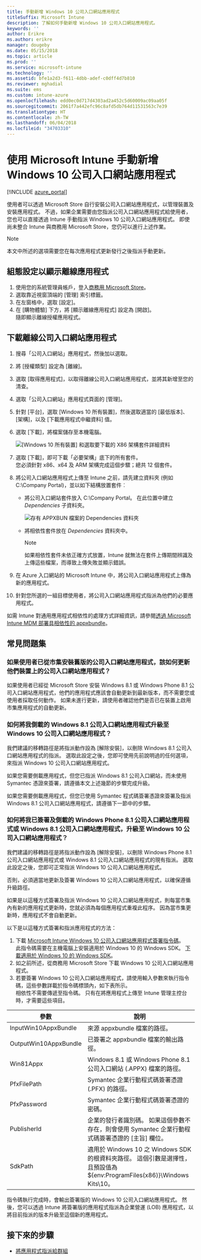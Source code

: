 ```yaml
---
title: 手動新增 Windows 10 公司入口網站應用程式
titleSuffix: Microsoft Intune
description: 了解如何手動新增 Windows 10 公司入口網站應用程式。
keywords: ''
author: Erikre
ms.author: erikre
manager: dougeby
ms.date: 05/15/2018
ms.topic: article
ms.prod: ''
ms.service: microsoft-intune
ms.technology: ''
ms.assetid: bfe1a2d3-f611-4dbb-adef-c0dff4d7b810
ms.reviewer: mghadial
ms.suite: ems
ms.custom: intune-azure
ms.openlocfilehash: edd0ec0d717d4303ad2a452c5d60009ac09aa05f
ms.sourcegitcommit: 2061f7a442efc96c8afd5db764d11531563c7e39
ms.translationtype: HT
ms.contentlocale: zh-TW
ms.lasthandoff: 06/04/2018
ms.locfileid: "34703310"
---
```

# <a name="manually-add-the-windows-10-company-portal-app-by-using-microsoft-intune"></a>使用 Microsoft Intune 手動新增 Windows 10 公司入口網站應用程式

[!INCLUDE [azure_portal](./includes/azure_portal.md)]

使用者可以透過 Microsoft Store 自行安裝公司入口網站應用程式，以管理裝置及安裝應用程式。 不過，如果企業需要由您指派公司入口網站應用程式給使用者，您也可以直接透過 Intune 手動指派 Windows 10 公司入口網站應用程式。 即使尚未整合 Intune 與商務用 Microsoft Store，您仍可以進行上述作業。

 > [!NOTE]
 > 本文中所述的選項需要您在每次應用程式更新發行之後指派手動更新。

## <a name="configure-settings-to-show-offline-apps"></a>組態設定以顯示離線應用程式
1. 使用您的系統管理員帳戶，登入[商務用 Microsoft Store](https://www.microsoft.com/business-store)。
2. 選取靠近視窗頂端的 [管理] 索引標籤。
3. 在左窗格中，選取 [設定]。
4. 在 [購物體驗] 下方，將 [顯示離線應用程式] 設定為 [開啟]。  
    隨即顯示離線授權應用程式。

## <a name="download-the-offline-company-portal-app"></a>下載離線公司入口網站應用程式
1. 搜尋「公司入口網站」應用程式，然後加以選取。
2. 將 [授權類型] 設定為 [離線]。
3. 選取 [取得應用程式]，以取得離線公司入口網站應用程式，並將其新增至您的清查。
4. 選取「公司入口網站」應用程式頁面的 [管理]。
5. 針對 [平台]，選取 [Windows 10 所有裝置]，然後選取適當的 [最低版本]、[架構]，以及 [下載應用程式中繼資料] 值。 
6. 選取 [下載]，將檔案儲存至本機電腦。

    ![[Windows 10 所有裝置] 和選取要下載的 X86 架構套件詳細資料](./media/Win10CP-all-devices.png)

7. 選取 [下載]，即可下載「必要架構」底下的所有套件。  
    您必須針對 x86、x64 及 ARM 架構完成這個步驟；總共 12 個套件。
8. 將公司入口網站應用程式上傳至 Intune 之前，請先建立資料夾 (例如 C:\Company Portal)，並以如下結構放置套件︰
   - 將公司入口網站套件放入 C:\Company Portal。 在此位置中建立 *Dependencies* 子資料夾。  

     ![存有 APPXBUN 檔案的 Dependencies 資料夾](./media/Win10CP-Dependencies-save.png)

   - 將相依性套件放在 *Dependencies* 資料夾中。 

     > [!NOTE]
     > 如果相依性套件未依正確方式放置，Intune 就無法在套件上傳期間辨識及上傳這些檔案，而導致上傳失敗並顯示錯誤。

9. 在 Azure 入口網站的 Microsoft Intune 中，將公司入口網站應用程式上傳為新的應用程式。 
10. 針對您所選的一組目標使用者，將公司入口網站應用程式指派為他們的必要應用程式。  

如需 Intune 對通用應用程式相依性的處理方式詳細資訊，請參閱[透過 Microsoft Intune MDM 部署具相依性的 appxbundle](https://blogs.technet.microsoft.com/configmgrdogs/2016/11/30/deploying-an-appxbundle-with-dependencies-via-microsoft-intune-mdm/)。  

## <a name="frequently-asked-questions"></a>常見問題集 
### <a name="how-do-i-update-the-company-portal-app-on-my-users-devices-if-they-have-already-installed-the-older-apps-from-the-store"></a>如果使用者已從市集安裝舊版的公司入口網站應用程式，該如何更新他們裝置上的公司入口網站應用程式？
如果使用者已經從 Microsoft Store 安裝 Windows 8.1 或 Windows Phone 8.1 公司入口網站應用程式，他們的應用程式應該會自動更新到最新版本，而不需要您或使用者採取任何動作。 如果未進行更新，請使用者確認他們是否已在裝置上啟用市集應用程式的自動更新。   

### <a name="how-do-i-upgrade-my-sideloaded-windows-81-company-portal-app-to-the-windows-10-company-portal-app"></a>如何將我側載的 Windows 8.1 公司入口網站應用程式升級至 Windows 10 公司入口網站應用程式？
我們建議的移轉路徑是將指派動作設為 [解除安裝]，以刪除 Windows 8.1 公司入口網站應用程式的指派。 選取此設定之後，您即可使用先前說明過的任何選項，來指派 Windows 10 公司入口網站應用程式。  

如果您需要側載應用程式，但您已指派 Windows 8.1 公司入口網站，而未使用 Symantec 憑證來簽署，請遵循本文上述幾節的步驟完成升級。

如果您需要側載應用程式，但您已使用 Symantec 程式碼簽署憑證來簽署及指派 Windows 8.1 公司入口網站應用程式，請遵循下一節中的步驟。

### <a name="how-do-i-upgrade-my-signed-and-sideloaded-windows-phone-81-company-portal-app-or-windows-81-company-portal-app-to-the-windows-10-company-portal-app"></a>如何將我已簽署及側載的 Windows Phone 8.1 公司入口網站應用程式或 Windows 8.1 公司入口網站應用程式，升級至 Windows 10 公司入口網站應用程式？
我們建議的移轉路徑是將指派動作設為 [解除安裝]，以刪除 Windows Phone 8.1 公司入口網站應用程式或 Windows 8.1 公司入口網站應用程式的現有指派。 選取此設定之後，您即可正常指派 Windows 10 公司入口網站應用程式。  

否則，必須適當地更新及簽署 Windows 10 公司入口網站應用程式，以確保遵循升級路徑。  

如果是以這種方式簽署及指派 Windows 10 公司入口網站應用程式，則每當市集內有新的應用程式更新時，您就必須為每個應用程式重複此程序。 因為當市集更新時，應用程式不會自動更新。  

以下是以這種方式簽署和指派應用程式的方法：

1. 下載 [Microsoft Intune Windows 10 公司入口網站應用程式簽署指令碼](https://aka.ms/win10cpscript)。  
    此指令碼需要在主機電腦上安裝適用於 Windows 10 的 Windows SDK。 [下載適用於 Windows 10 的 Windows SDK](https://go.microsoft.com/fwlink/?LinkId=619296)。
2. 如之前所述，從商務用 Microsoft Store 下載 Windows 10 公司入口網站應用程式。  
3. 若要簽署 Windows 10 公司入口網站應用程式，請使用輸入參數來執行指令碼，這些參數詳載於指令碼標頭內，如下表所示。  
    相依性不需要傳遞至指令碼。 只有在將應用程式上傳至 Intune 管理主控台時，才需要這些項目。

| 參數 |  說明  |
|---|---|
| InputWin10AppxBundle  |  來源 appxbundle 檔案的路徑。 |
| OutputWin10AppxBundle | 已簽署之 appxbundle 檔案的輸出路徑。 
| Win81Appx  | Windows 8.1 或 Windows Phone 8.1 公司入口網站 (.APPX) 檔案的路徑。 |
| PfxFilePath  |  Symantec 企業行動程式碼簽署憑證 (.PFX) 的路徑。  |
| PfxPassword  | Symantec 企業行動程式碼簽署憑證的密碼。 |
| PublisherId | 企業的發行者識別碼。 如果這個參數不存在，則會使用 Symantec 企業行動程式碼簽署憑證的 [主旨] 欄位。 |
| SdkPath | 適用於 Windows 10 之 Windows SDK 的根資料夾路徑。 這個引數是選擇性，且預設值為 ${env:ProgramFiles(x86)}\Windows Kits\10。  |

指令碼執行完成時，會輸出簽署版的 Windows 10 公司入口網站應用程式。 然後，您可以透過 Intune 將簽署版的應用程式指派為企業營運 (LOB) 應用程式，以將目前指派的版本升級至這個新的應用程式。  

## <a name="next-steps"></a>接下來的步驟

- [將應用程式指派給群組](apps-deploy.md)

